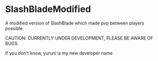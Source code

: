 # SlashBladeModified

A modified version of SlashBlade which made pvp between players possible.

CAUTION: CURRENTLY UNDER DEVELOPMENT, PLEASE BE AWARE OF BUGS.

If you don't know, yuruni is my new developer name
